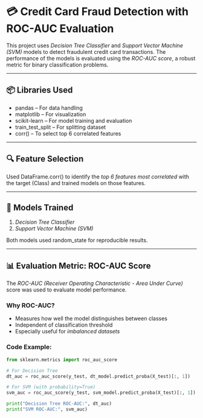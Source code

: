 # 💳 Credit Card Fraud Detection with ROC-AUC Evaluation

This project uses *Decision Tree Classifier* and *Support Vector Machine (SVM)* models to detect fraudulent credit card transactions. The performance of the models is evaluated using the *ROC-AUC score*, a robust metric for binary classification problems.

---

## 📦 Libraries Used

- pandas – For data handling
- matplotlib – For visualization
- scikit-learn – For model training and evaluation
- train_test_split – For splitting dataset
- corr() – To select top 6 correlated features

---

## 🔍 Feature Selection

Used DataFrame.corr() to identify the *top 6 features most correlated* with the target (Class) and trained models on those features.

---

## 🧠 Models Trained

1. *Decision Tree Classifier*
2. *Support Vector Machine (SVM)*

Both models used random_state for reproducible results.

---

## 📊 Evaluation Metric: ROC-AUC Score

The *ROC-AUC (Receiver Operating Characteristic - Area Under Curve)* score was used to evaluate model performance.

### Why ROC-AUC?

- Measures how well the model distinguishes between classes
- Independent of classification threshold
- Especially useful for *imbalanced datasets*

### Code Example:

```python
from sklearn.metrics import roc_auc_score

# For Decision Tree
dt_auc = roc_auc_score(y_test, dt_model.predict_proba(X_test)[:, 1])

# For SVM (with probability=True)
svm_auc = roc_auc_score(y_test, svm_model.predict_proba(X_test)[:, 1])

print("Decision Tree ROC-AUC:", dt_auc)
print("SVM ROC-AUC:", svm_auc)
